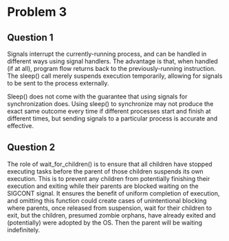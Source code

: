 # Problem 3

## Question 1
Signals interrupt the currently-running process, and can be handled in different ways using signal handlers. The advantage is that, when handled (if at all), program flow returns back to the previously-running instruction. The sleep() call merely suspends execution temporarily, allowing for signals to be sent to the process externally.

Sleep() does not come with the guarantee that using signals for synchronization does. Using sleep() to synchronize may not produce the exact same outcome every time if different processes start and finish at different times, but sending signals to a particular process is accurate and effective.

## Question 2
The role of wait_for_children() is to ensure that all children have stopped executing tasks before the parent of those children suspends its own execution. This is to prevent any children from potentially finishing their execution and exiting while their parents are blocked waiting on the SIGCONT signal. It ensures the benefit of uniform completion of execution, and omitting this function could create cases of unintentional blocking where parents, once released from suspension, wait for their children to exit, but the children, presumed zombie orphans, have already exited and (potentially) were adopted by the OS. Then the parent will be waiting indefinitely.